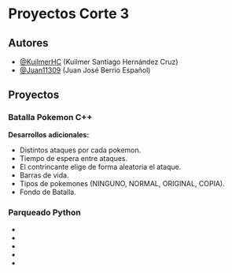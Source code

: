 
# Proyectos Corte 3





## Autores

- [@KuilmerHC](https://www.github.com/KuilmerHC) (Kuilmer Santiago Hernández Cruz)
- [@Juan11309](https://github.com/Juan11309) (Juan José Berrio Español)


## Proyectos

### Batalla Pokemon C++

**Desarrollos adicionales:**
- Distintos ataques por cada pokemon.
- Tiempo de espera entre ataques.
- El contrincante elige de forma aleatoria el ataque.
- Barras de vida.
- Tipos de pokemones (NINGUNO, NORMAL, ORIGINAL, COPIA).
- Fondo de Batalla.

### Parqueado Python
-
-
-
-
-


